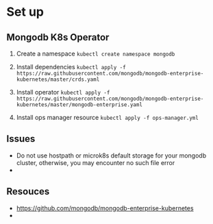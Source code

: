# Set up

## Mongodb K8s Operator

1. Create a namespace
`
kubectl create namespace mongodb
`
2. Install dependencies
`
kubectl apply -f https://raw.githubusercontent.com/mongodb/mongodb-enterprise-kubernetes/master/crds.yaml
`
3. Install operator
`kubectl apply -f https://raw.githubusercontent.com/mongodb/mongodb-enterprise-kubernetes/master/mongodb-enterprise.yaml
   `

4. Install ops manager resource
`kubectl apply -f ops-manager.yml`

## Issues

- Do not use hostpath or microk8s default storage for your mongodb cluster, otherwise, you may encounter no such file error
- 

## Resouces

- https://github.com/mongodb/mongodb-enterprise-kubernetes
- 